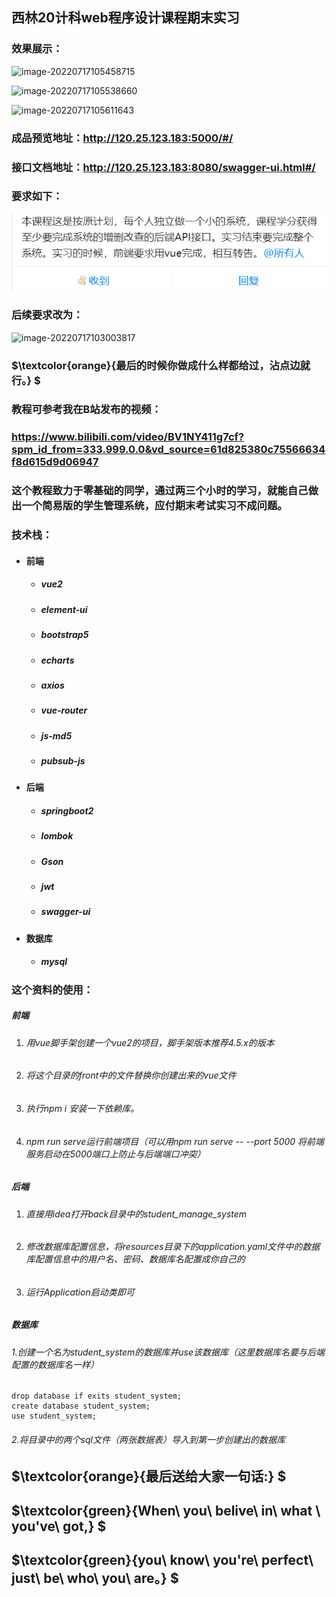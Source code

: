 ## 西林20计科web程序设计课程期末实习

### 效果展示：

![image-20220717105458715](https://cdn.jsdelivr.net/gh/ZhangTainan/Drawing-bed/imgs/image-20220717105458715.png)

![image-20220717105538660](https://cdn.jsdelivr.net/gh/ZhangTainan/Drawing-bed/imgs/image-20220717105538660.png)

![image-20220717105611643](https://cdn.jsdelivr.net/gh/ZhangTainan/Drawing-bed/imgs/image-20220717105611643.png)

### 成品预览地址：http://120.25.123.183:5000/#/

### 接口文档地址：http://120.25.123.183:8080/swagger-ui.html#/

### 要求如下：

![task01.png](https://github.com/ZhangTainan/Drawing-bed/blob/main/imgs/task01.png?raw=true)

### 后续要求改为：

![image-20220717103003817](https://cdn.jsdelivr.net/gh/ZhangTainan/Drawing-bed/imgs/image-20220717103003817.png)

### $\textcolor{orange}{最后的时候你做成什么样都给过，沾点边就行。} $

### 教程可参考我在B站发布的视频：

### https://www.bilibili.com/video/BV1NY411g7cf?spm_id_from=333.999.0.0&vd_source=61d825380c75566634f8d615d9d06947

### 这个教程致力于零基础的同学，通过两三个小时的学习，就能自己做出一个简易版的学生管理系统，应付期末考试实习不成问题。

### 技术栈：

- #### 前端

  - ##### vue2

  - ##### element-ui

  - ##### bootstrap5

  - ##### echarts

  - ##### axios

  - ##### vue-router

  - ##### js-md5

  - ##### pubsub-js

- #### 后端

  - ##### springboot2

  - ##### lombok

  - ##### Gson

  - ##### jwt

  - ##### swagger-ui

- #### 数据库

  - ##### mysql

### 这个资料的使用：

##### 前端

1. ###### 用vue脚手架创建一个vue2的项目，脚手架版本推荐4.5.x的版本

2. ###### 将这个目录的front中的文件替换你创建出来的vue文件

3. ###### 执行npm i 安装一下依赖库。

4. ###### npm run serve运行前端项目（可以用npm run serve -- --port 5000 将前端服务启动在5000端口上防止与后端端口冲突）

##### 后端

1. ###### 直接用idea打开back目录中的student_manage_system

2. ###### 修改数据库配置信息，将resources目录下的application.yaml文件中的数据库配置信息中的用户名、密码、数据库名配置成你自己的

3. ###### 运行Application启动类即可

##### 数据库

###### 	1.创建一个名为student_system的数据库并use该数据库（这里数据库名要与后端配置的数据库名一样）

```mysql
drop database if exits student_system;
create database student_system;
use student_system;
```

###### 	2.将目录中的两个sql文件（两张数据表）导入到第一步创建出的数据库

## $\textcolor{orange}{最后送给大家一句话:} $

## $\textcolor{green}{When\ you\ belive\ in\ what \ you've\ got,} $

## $\textcolor{green}{you\ know\ you're\ perfect\ just\  be\ who\ you\ are。} $

### 

### 










